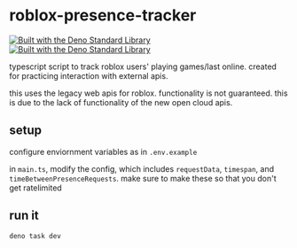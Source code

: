 # roblox-presence-tracker

[![Built with the Deno Standard Library](https://img.shields.io/badge/Built_with_Deno-black?logo=deno)](https://deno.com)
[![Built with the Deno Standard Library](https://img.shields.io/badge/Built_with_std-blue?logo=deno)](https://jsr.io/@std)

typescript script to track roblox users' playing games/last online. created for
practicing interaction with external apis.

this uses the legacy web apis for roblox. functionality is not guaranteed. this
is due to the lack of functionality of the new open cloud apis.

## setup

configure enviornment variables as in `.env.example`

in `main.ts`, modify the config, which includes `requestData`, `timespan`, and
`timeBetweenPresenceRequests`. make sure to make these so that you don't get
ratelimited

## run it

```bash
deno task dev
```
